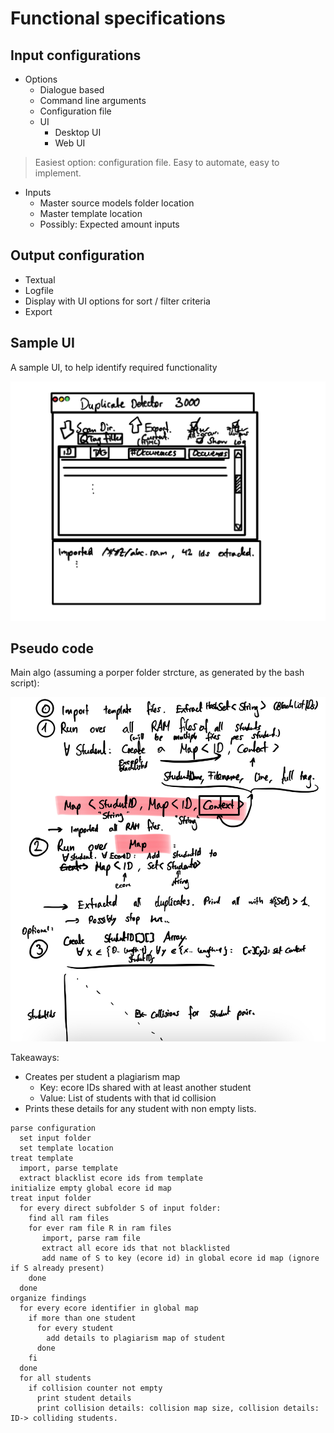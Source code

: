 # Functional specifications

<link rel="stylesheet" type="text/css" media="all" href="layout.css" />

## Input configurations

 * Options
   * Dialogue based
   * Command line arguments
   * Configuration file
   * UI
     * Desktop UI
     * Web UI

 > Easiest option: configuration file. Easy to automate, easy to implement.

 * Inputs
   * Master source models folder location
   * Master template location
   * Possibly: Expected amount inputs

## Output configuration

 * Textual
 * Logfile
 * Display with UI options for sort / filter criteria
 * Export


## Sample UI

A sample UI, to help identify required functionality

![sampleui](sampleui.jpg)

## Pseudo code

Main algo (assuming a porper folder strcture, as generated by the bash script):

![java-algo](java-algo.jpg#figure)

Takeaways:

 * Creates per student a plagiarism map
   * Key: ecore IDs shared with at least another student
   * Value: List of students with that id collision
 * Prints these details for any student with non empty lists.

```
parse configuration
  set input folder
  set template location
treat template
  import, parse template
  extract blacklist ecore ids from template
initialize empty global ecore id map
treat input folder
  for every direct subfolder S of input folder:
    find all ram files
    for ever ram file R in ram files
       import, parse ram file
       extract all ecore ids that not blacklisted
       add name of S to key (ecore id) in global ecore id map (ignore if S already present)
    done
  done
organize findings
  for every ecore identifier in global map
    if more than one student
      for every student
        add details to plagiarism map of student  
      done
    fi
  done
  for all students
    if collision counter not empty
      print student details
      print collision details: collision map size, collision details: ID-> colliding students.
```
